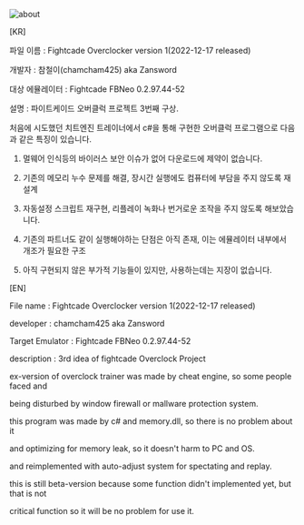 
![about](https://user-images.githubusercontent.com/55517014/208155886-5d25efe7-3d50-468e-8c52-ca51c081c854.PNG)


[KR]

파일 이름 : Fightcade Overclocker version 1(2022-12-17 released)

개발자 : 참철이(chamcham425) aka Zansword

대상 에뮬레이터 : Fightcade FBNeo 0.2.97.44-52

설명 : 파이트케이드 오버클럭 프로젝트 3번째 구상.

처음에 시도했던 치트엔진 트레이너에서 c#을 통해 구현한 오버클럭 프로그램으로 다음과 같은 특징이 있습니다.

1. 멀웨어 인식등의 바이러스 보안 이슈가 없어 다운로드에 제약이 없습니다.

2. 기존의 메모리 누수 문제를 해결, 장시간 실행에도 컴퓨터에 부담을 주지 않도록 재설계

3. 자동설정 스크립트 재구현, 리플레이 녹화나 번거로운 조작을 주지 않도록 해보았습니다.

4. 기존의 파트너도 같이 실행해야하는 단점은 아직 존재, 이는 에뮬레이터 내부에서 개조가 필요한 구조

5. 아직 구현되지 않은 부가적 기능들이 있지만, 사용하는데는 지장이 없습니다.

[EN]

File name : Fightcade Overclocker version 1(2022-12-17 released)

developer : chamcham425 aka Zansword

Target Emulator : Fightcade FBNeo 0.2.97.44-52

description : 3rd idea of fightcade Overclock Project

ex-version of overclock trainer was made by cheat engine, so some people faced and

being disturbed by window firewall or mallware protection system.

this program was made by c# and memory.dll, so there is no problem about it

and optimizing for memory leak, so it doesn't harm to PC and OS.

and reimplemented with auto-adjust system for spectating and replay.

this is still beta-version because some function didn't implemented yet, but that is not

critical function so it will be no problem for use it.
